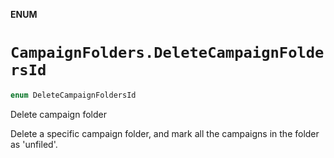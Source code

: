 **ENUM**

# `CampaignFolders.DeleteCampaignFoldersId`

```swift
enum DeleteCampaignFoldersId
```

Delete campaign folder

Delete a specific campaign folder, and mark all the campaigns in the folder as 'unfiled'.
